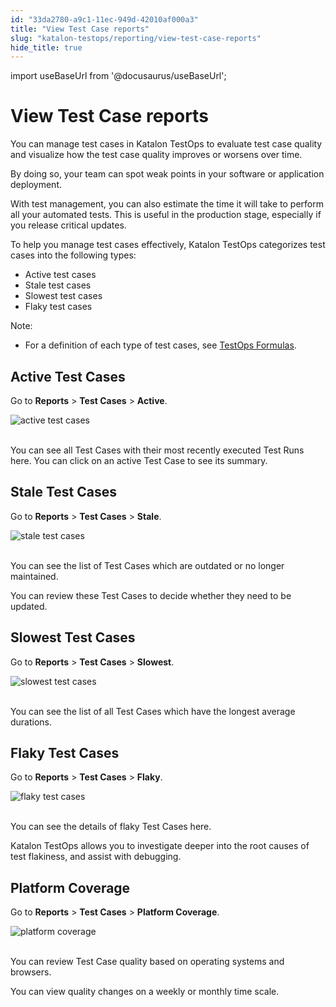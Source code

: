 ```yaml
---
id: "33da2780-a9c1-11ec-949d-42010af000a3"
title: "View Test Case reports"
slug: "katalon-testops/reporting/view-test-case-reports"
hide_title: true
---
```

import useBaseUrl from '@docusaurus/useBaseUrl';


# <a id="id" class="anchor_top_offset"/><a id="ariaid-title1" class="anchor_top_offset"/>View Test Case reports

<p xmlns="http://www.w3.org/1999/xhtml" className="p">You can manage test cases in Katalon TestOps to evaluate test   case quality and visualize how the test case quality improves or   worsens over time.</p> 
<p xmlns="http://www.w3.org/1999/xhtml" className="p">By doing so, your team can spot weak points in your software or   application deployment.</p> 
<p xmlns="http://www.w3.org/1999/xhtml" className="p">With test management, you can also estimate the time it will   take to perform all your automated tests. This is useful in the   production stage, especially if you release critical updates.</p> 
<p xmlns="http://www.w3.org/1999/xhtml" className="p">To help you manage test cases effectively, Katalon TestOps   categorizes test cases into the following types:</p> 
<ul xmlns="http://www.w3.org/1999/xhtml" className="ul"><li className="li">Active test cases</li><li className="li">Stale test cases</li><li className="li">Slowest test cases</li><li className="li">Flaky test cases</li></ul> 
<div xmlns="http://www.w3.org/1999/xhtml" className="note note note_note"><span className="note__title">Note:</span> 
  <ul className="ul"><li className="li"><p className="p">For a definition of each type of test cases, see <a className="xref j-external-link" href="https://docs.katalon.com/katalon-analytics/docs/testops-terminology.html#testops-formulas" target="_blank">TestOps
          Formulas</a>.</p></li></ul>
</div>
    

## <a id="id_1" class="anchor_top_offset"/>Active Test Cases

    
      
<p xmlns="http://www.w3.org/1999/xhtml" className="p">Go to <strong className="ph b">Reports</strong> &gt; <strong className="ph b">Test Cases</strong>   &gt; <strong className="ph b">Active</strong>.</p> 
      
<p xmlns="http://www.w3.org/1999/xhtml" className="p">   <img className="image" src={useBaseUrl("https://raw.githubusercontent.com/katalon-studio/docs-images/master/katalon-analytics/docs/view-test-cases/active-test-case.png")} alt="active test cases" /><br /><br /> </p> 
      
<p xmlns="http://www.w3.org/1999/xhtml" className="p">You can see all Test Cases with their most recently executed   Test Runs here. You can click on an active Test Case to see its   summary.</p> 
    
  
    

## <a id="id_2" class="anchor_top_offset"/>Stale Test Cases

    
      
<p xmlns="http://www.w3.org/1999/xhtml" className="p">Go to <strong className="ph b">Reports</strong> &gt; <strong className="ph b">Test Cases</strong>   &gt; <strong className="ph b">Stale</strong>.</p> 
      
<p xmlns="http://www.w3.org/1999/xhtml" className="p">   <img className="image" src={useBaseUrl("https://raw.githubusercontent.com/katalon-studio/docs-images/master/katalon-analytics/docs/view-test-cases/stale-test-case.png")} alt="stale test cases" /><br /><br /> </p> 
      
<p xmlns="http://www.w3.org/1999/xhtml" className="p">You can see the list of Test Cases which are outdated or no   longer maintained.</p> 
      
<p xmlns="http://www.w3.org/1999/xhtml" className="p">You can review these Test Cases to decide whether they need to   be updated.</p> 
    
  
    

## <a id="id_3" class="anchor_top_offset"/>Slowest Test Cases

    
      
<p xmlns="http://www.w3.org/1999/xhtml" className="p">Go to <strong className="ph b">Reports</strong> &gt; <strong className="ph b">Test Cases</strong>   &gt; <strong className="ph b">Slowest</strong>.</p> 
      
<p xmlns="http://www.w3.org/1999/xhtml" className="p">   <img className="image" src={useBaseUrl("https://raw.githubusercontent.com/katalon-studio/docs-images/master/katalon-analytics/docs/view-test-cases/slowest-test-case.png")} alt="slowest test cases" /><br /><br /> </p> 
      
<p xmlns="http://www.w3.org/1999/xhtml" className="p">You can see the list of all Test Cases which have the longest   average durations.</p> 
    
  
    

## <a id="id_4" class="anchor_top_offset"/>Flaky Test Cases

    
      
<p xmlns="http://www.w3.org/1999/xhtml" className="p">Go to <strong className="ph b">Reports</strong> &gt; <strong className="ph b">Test Cases</strong>   &gt; <strong className="ph b">Flaky</strong>.</p> 
      
<p xmlns="http://www.w3.org/1999/xhtml" className="p">   <img className="image" src={useBaseUrl("https://raw.githubusercontent.com/katalon-studio/docs-images/master/katalon-analytics/docs/view-test-cases/flaky-test-case.png")} alt="flaky test cases" /><br /><br /> </p> 
      
<p xmlns="http://www.w3.org/1999/xhtml" className="p">You can see the details of flaky Test Cases here.</p> 
      
<p xmlns="http://www.w3.org/1999/xhtml" className="p">Katalon TestOps allows you to investigate deeper into the root   causes of test flakiness, and assist with debugging.</p> 
    
  
    

## <a id="id_5" class="anchor_top_offset"/>Platform Coverage

    
      
<p xmlns="http://www.w3.org/1999/xhtml" className="p">Go to <strong className="ph b">Reports</strong> &gt; <strong className="ph b">Test Cases</strong>   &gt; <strong className="ph b">Platform Coverage</strong>.</p> 
      
<p xmlns="http://www.w3.org/1999/xhtml" className="p">   <img className="image" src={useBaseUrl("https://raw.githubusercontent.com/katalon-studio/docs-images/master/katalon-analytics/docs/view-test-cases/platform-coverage.png")} alt="platform coverage" /><br /><br /> </p> 
      
<p xmlns="http://www.w3.org/1999/xhtml" className="p">You can review Test Case quality based on operating systems and   browsers.</p> 
      
<p xmlns="http://www.w3.org/1999/xhtml" className="p">You can view quality changes on a weekly or monthly time   scale.</p> 
    
  
